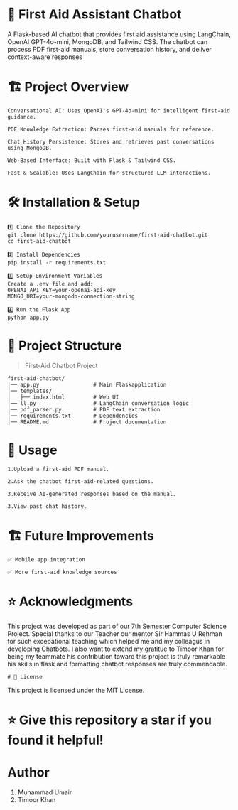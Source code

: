 
# 🏥 First Aid Assistant Chatbot

A Flask-based AI chatbot that provides first aid assistance using LangChain, OpenAI GPT-4o-mini, MongoDB, and Tailwind CSS. The chatbot can process PDF first-aid manuals, store conversation history, and deliver context-aware responses

# 🏗️ Project Overview
```
Conversational AI: Uses OpenAI's GPT-4o-mini for intelligent first-aid guidance.

PDF Knowledge Extraction: Parses first-aid manuals for reference.

Chat History Persistence: Stores and retrieves past conversations using MongoDB.

Web-Based Interface: Built with Flask & Tailwind CSS.

Fast & Scalable: Uses LangChain for structured LLM interactions.
```

# 🛠️ Installation & Setup
```
1️⃣ Clone the Repository
git clone https://github.com/yourusername/first-aid-chatbot.git
cd first-aid-chatbot

2️⃣ Install Dependencies
pip install -r requirements.txt

3️⃣ Setup Environment Variables
Create a .env file and add:
OPENAI_API_KEY=your-openai-api-key
MONGO_URI=your-mongodb-connection-string

4️⃣ Run the Flask App
python app.py
```

# 📂 Project Structure
> First-Aid Chatbot Project
```tree
first-aid-chatbot/
│── app.py                 # Main Flaskapplication
│── templates/
│   ├── index.html         # Web UI
│── ll.py                  # LangChain conversation logic
│── pdf_parser.py          # PDF text extraction
│── requirements.txt       # Dependencies
│── README.md              # Project documentation

```
# 📖 Usage
```
1.Upload a first-aid PDF manual.

2.Ask the chatbot first-aid-related questions.

3.Receive AI-generated responses based on the manual.

3.View past chat history.
```
# 🏗️ Future Improvements
```
✅ Mobile app integration

✅ More first-aid knowledge sources
```

# ⭐ Acknowledgments

This project was developed as part of our 7th Semester Computer Science Project. Special thanks to our Teacher our mentor  Sir Hammas U Rehman for such excepational teaching which helped me and my  colleagus in developing Chatbots.  I also want to extend my gratitue to Timoor Khan for being my teammate his contribution toward this project is truly remarkable his skills in flask and formatting chatbot responses are truly commendable.
```
# 📜 License
```

This project is licensed under the MIT License.

# ⭐ Give this repository a star if you found it helpful!
# Author 
1. Muhammad Umair 
2. Timoor Khan










